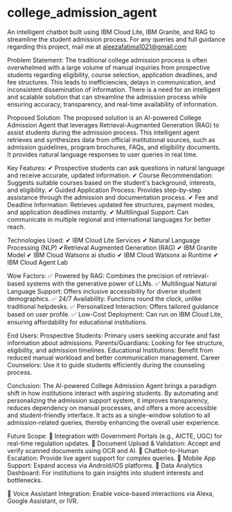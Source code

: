 # college_admission_agent
An intelligent chatbot built using IBM Cloud Lite, IBM Granite, and RAG to streamline the student admission process.
For any queries and full guidance regarding this project, mail me at aleezafatima1021@gmail.com

Problem Statement:
The traditional college admission process is often overwhelmed with a large volume of manual inquiries from prospective students regarding eligibility, course selection, application deadlines, and fee structures. This leads to inefficiencies, delays in communication, and inconsistent dissemination of information. There is a need for an intelligent and scalable solution that can streamline the admission process while ensuring accuracy, transparency, and real-time availability of information.

Proposed Solution:
The proposed solution is an AI-powered College Admission Agent that leverages Retrieval-Augmented Generation (RAG) to assist students during the admission process. This intelligent agent retrieves and synthesizes data from official institutional sources, such as admission guidelines, program brochures, FAQs, and eligibility documents. It provides natural language responses to user queries in real time.

Key Features:
✔ Prospective students can ask questions in natural language and receive accurate, updated information.
✔ Course Recommendation: Suggests suitable courses based on the student's background, interests, and eligibility.
✔ Guided Application Process: Provides step-by-step assistance through the admission and documentation process.
✔ Fee and Deadline Information: Retrieves updated fee structures, payment modes, and application deadlines instantly.
✔ Multilingual Support: Can communicate in multiple regional and international languages for better reach.

Technologies Used:
✔ IBM Cloud Lite Services
✔ Natural Language Processing (NLP)
✔Retrieval Augmented Generation (RAG)
✔ IBM Granite Model
✔ IBM Cloud Watsonx ai studio
✔ IBM Cloud Watsonx ai Runtime
✔ IBM Cloud Agent Lab

Wow Factors:
✅ Powered by RAG: Combines the precision of retrieval-based systems with the generative power of LLMs.
✅ Multilingual Natural Language Support: Offers inclusive accessibility for diverse student demographics.
✅ 24/7 Availability: Functions round the clock, unlike traditional helpdesks.
✅ Personalized Interaction: Offers tailored guidance based on user profile.
✅ Low-Cost Deployment: Can run on IBM Cloud Lite, ensuring affordability for educational institutions.

End Users:
Prospective Students: Primary users seeking accurate and fast information about admissions.
Parents/Guardians: Looking for fee structure, eligibility, and admission timelines.
Educational Institutions: Benefit from reduced manual workload and better communication management.
Career Counselors: Use it to guide students efficiently during the counseling process.

Conclusion:
The AI-powered College Admission Agent brings a paradigm shift in how institutions interact with aspiring students. By automating and personalizing the admission support system, it improves transparency, reduces dependency on manual processes, and offers a more accessible and student-friendly interface. It acts as a single-window solution to all admission-related queries, thereby enhancing the overall user experience.

Future Scope:
📌 Integration with Government Portals (e.g., AICTE, UGC) for real-time regulation updates.
📌 Document Upload & Validation: Accept and verify scanned documents using OCR and AI.
📌 Chatbot-to-Human Escalation: Provide live agent support for complex queries.
📌 Mobile App Support: Expand access via Android/iOS platforms.
📌 Data Analytics Dashboard: For institutions to gain insights into student interests and bottlenecks.

📌 Voice Assistant Integration: Enable voice-based interactions via Alexa, Google Assistant, or IVR.

